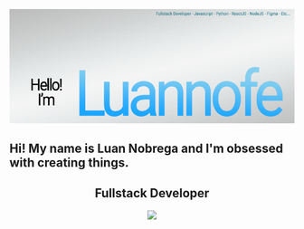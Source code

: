 ![Alt text](BannerGithub.png?raw=true "BannerLuannofe")
<p align="center">
 <h2> Hi! My name is Luan Nobrega  and I'm obsessed with creating things. </h2>
</p>



<h2 align="center">Fullstack Developer</h2>
<p align="center">

  <a href="https://skillicons.dev">
    <img src="https://skillicons.dev/icons?i=js,html,firebase,flask,gamemakerstudio,nodejs,react,sass,figma,py&perline=5" />
  </a>
</p>
